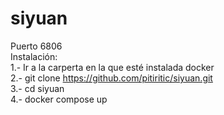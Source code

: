 # siyuan
Puerto 6806   
Instalación:  
1.- Ir a la carperta en la que esté instalada docker  
2.- git clone https://github.com/pitiritic/siyuan.git  
3.- cd siyuan  
4.- docker compose up  
